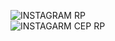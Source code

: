 ![INSTAGRAM RP](https://user-images.githubusercontent.com/92821003/165192451-e5929b9f-88b7-46b4-895f-8911302694f6.png)
<BR>
  ![INSTAGARM CEP RP](https://user-images.githubusercontent.com/92821003/165192478-f7969c2d-b3e1-4e84-9d9f-38cf2d1a1851.png)

